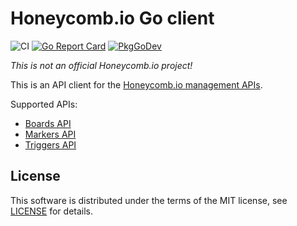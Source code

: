 # Honeycomb.io Go client

![CI](https://github.com/kvrhdn/go-honeycombio/workflows/CI/badge.svg)
[![Go Report Card](https://goreportcard.com/badge/github.com/kvrhdn/go-honeycombio)](https://goreportcard.com/report/github.com/kvrhdn/go-honeycombio)
[![PkgGoDev](https://pkg.go.dev/badge/github.com/kvrhdn/go-honeycombio)](https://pkg.go.dev/github.com/kvrhdn/go-honeycombio)

_This is not an official Honeycomb.io project!_

This is an API client for the [Honeycomb.io management APIs][honeycombio-api].

[honeycombio-api]: https://docs.honeycomb.io/api/

Supported APIs:

- [Boards API](https://docs.honeycomb.io/api/boards-api/)
- [Markers API](https://docs.honeycomb.io/api/markers/)
- [Triggers API](https://docs.honeycomb.io/api/triggers/)

## License

This software is distributed under the terms of the MIT license, see [LICENSE](./LICENSE) for details.

